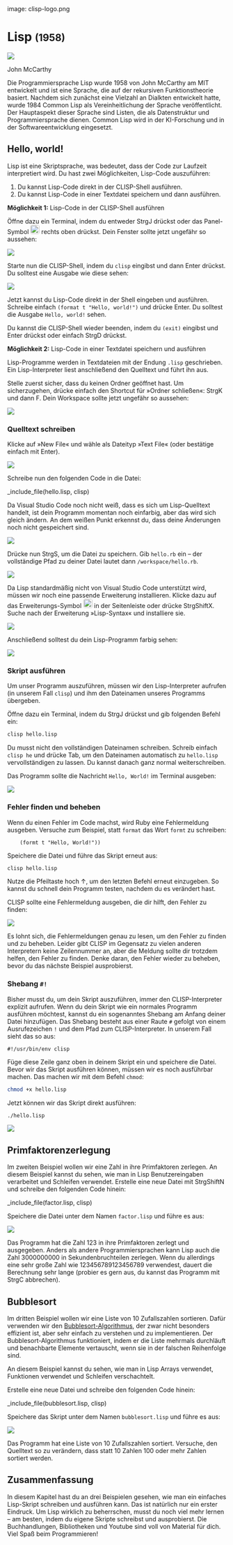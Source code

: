 <div class='meta'>
image: clisp-logo.png
</div>

# Lisp <span style='font-size: 80%;'>(1958)</span>

<div class='floatright' style='width: 12em;'>
    <img src='mccarthy.webp'>
    <p>John McCarthy</p>
</div>

<p class='abstract'>
Die Programmiersprache Lisp wurde 1958 von John McCarthy am MIT entwickelt und ist eine Sprache, die auf der rekursiven Funktionstheorie basiert.
Nachdem sich zunächst eine Vielzahl an Dialkten entwickelt hatte, wurde 1984 Common Lisp als Vereinheitlichung der Sprache veröffentlicht.
Der Hauptaspekt dieser Sprache sind Listen, die als Datenstruktur und Programmiersprache dienen. Common Lisp wird in der KI-Forschung und in der Softwareentwicklung eingesetzt.
</p>

<!-- ## Eigenschaften

- **Funktional**: Common Lisp ist eine funktionale Programmiersprache, die auf der rekursiven Funktionstheorie basiert.
- **Dynamisch**: Common Lisp ist eine dynamisch typisierte Sprache, was bedeutet, dass Variablen ihren Datentyp zur Laufzeit ändern können.
- **Objektorientierung**: Common Lisp unterstützt die objektorientierte Programmierung, die auf der Verwendung von Objekten und Klassen basiert.
- **Makros**: Common Lisp bietet Makros, die es ermöglichen, den Code zur Kompilierzeit zu transformieren.
- **Hohe Performance**: Common Lisp ist eine der schnellsten Programmiersprachen und wird häufig für rechenintensive Anwendungen eingesetzt.
- **Community**: Common Lisp hat eine aktive und engagierte Community, die eine Vielzahl von Bibliotheken und Frameworks entwickelt hat. -->

## Hello, world!

Lisp ist eine Skriptsprache, was bedeutet, dass der Code zur Laufzeit interpretiert wird. Du hast zwei Möglichkeiten, Lisp-Code auszuführen:

1. Du kannst Lisp-Code direkt in der CLISP-Shell ausführen.
2. Du kannst Lisp-Code in einer Textdatei speichern und dann ausführen.

**Möglichkeit 1:** Lisp-Code in der CLISP-Shell ausführen

Öffne dazu ein Terminal, indem du entweder <span class='key'>Strg</span><span class='key'>J</span> drückst oder das Panel-Symbol <img src='../basics/panel.webp' style='border-radius: 4px; height: 1.5em;'> rechts oben drückst. Dein Fenster sollte jetzt ungefähr so aussehen:

<img class='full' src='code-with-terminal.webp'>

Starte nun die CLISP-Shell, indem du `clisp` eingibst und dann <span class='key'>Enter</span> drückst. Du solltest eine Ausgabe wie diese sehen:

<img class='full' src='clisp.webp'>

Jetzt kannst du Lisp-Code direkt in der Shell eingeben und ausführen. Schreibe einfach `(format t "Hello, world!")` und drücke <span class='key'>Enter</span>. Du solltest die Ausgabe `Hello, world!` sehen.

Du kannst die CLISP-Shell wieder beenden, indem du `(exit)` eingibst und <span class='key'>Enter</span> drückst oder einfach <span class='key'>Strg</span><span class='key'>D</span> drückst.

**Möglichkeit 2:** Lisp-Code in einer Textdatei speichern und ausführen

Lisp-Programme werden in Textdateien mit der Endung `.lisp` geschrieben. Ein Lisp-Interpreter liest anschließend den Quelltext und führt ihn aus.

Stelle zuerst sicher, dass du keinen Ordner geöffnet hast. Um sicherzugehen, drücke einfach den Shortcut für »Ordner schließen«: <span class='key'>Strg</span><span class='key'>K</span> und dann <span class='key'>F</span>. Dein Workspace sollte jetzt ungefähr so aussehen:

<img class='full' src='fresh-start.webp'>

### Quelltext schreiben

Klicke auf »New File« und wähle als Dateityp »Text File« (oder bestätige einfach mit <span class='key'>Enter</span>).

<img class='full' src='choose-filename.webp'>

Schreibe nun den folgenden Code in die Datei:

_include_file(hello.lisp, clisp)

Da Visual Studio Code noch nicht weiß, dass es sich um Lisp-Quelltext handelt, ist dein Programm momentan noch einfarbig, aber das wird sich gleich ändern. An dem weißen Punkt erkennst du, dass deine Änderungen noch nicht gespeichert sind.

<img class='full' src='no-syntax-highlighting.webp'>

Drücke nun <span class='key'>Strg</span><span class='key'>S</span>, um die Datei zu speichern. Gib `hello.rb` ein – der vollständige Pfad zu deiner Datei lautet dann `/workspace/hello.rb`.

<img class='full' src='enter-filename.webp'>

Da Lisp standardmäßig nicht von Visual Studio Code unterstützt wird, müssen wir noch eine passende Erweiterung installieren. Klicke dazu auf das Erweiterungs-Symbol <img src='../basics/extensions.webp' style='border-radius: 4px; height: 1.5em;'> in der Seitenleiste oder drücke <span class='key'>Strg</span><span class='key'>Shift</span><span class='key'>X</span>. Suche nach der Erweiterung »Lisp-Syntax« und installiere sie.

<img class='full' src='lisp-syntax.webp'>

Anschließend solltest du dein Lisp-Programm farbig sehen:

<img class='full' src='syntax-highlighting.webp'>

### Skript ausführen

Um unser Programm auszuführen, müssen wir den Lisp-Interpreter aufrufen (in unserem Fall `clisp`) und ihm den Dateinamen unseres Programms übergeben.

Öffne dazu ein Terminal, indem du <span class='key'>Strg</span><span class='key'>J</span> drückst und gib folgenden Befehl ein:

```bash
clisp hello.lisp
```

<div class='hint'>
Du musst nicht den vollständigen Dateinamen schreiben. Schreib einfach <code>clisp he</code> und drücke <span class='key'>Tab</span>, um den Dateinamen automatisch zu <code>hello.lisp</code> vervollständigen zu lassen. Du kannst danach ganz normal weiterschreiben.
</div>

Das Programm sollte die Nachricht `Hello, World!` im Terminal ausgeben:

<img class='full' src='hello.webp'>

### Fehler finden und beheben

Wenn du einen Fehler im Code machst, wird Ruby eine Fehlermeldung ausgeben. Versuche zum Beispiel, statt `format` das Wort `formt` zu schreiben:

```clisp
    (formt t "Hello, World!"))
```

Speichere die Datei und führe das Skript erneut aus:

```bash
clisp hello.lisp
```

<div class='hint'>
Nutze die Pfeiltaste hoch <span class='key'>↑</span>, um den letzten Befehl erneut einzugeben. So kannst du schnell dein Programm testen, nachdem du es verändert hast.
</div>

CLISP sollte eine Fehlermeldung ausgeben, die dir hilft, den Fehler zu finden:

<img class='full' src='hello-error.webp'>

Es lohnt sich, die Fehlermeldungen genau zu lesen, um den Fehler zu finden und zu beheben. Leider gibt CLISP im Gegensatz zu vielen anderen Interpretern keine Zeilennummer an, aber die Meldung sollte dir trotzdem helfen, den Fehler zu finden. Denke daran, den Fehler wieder zu beheben, bevor du das nächste Beispiel ausprobierst.

### Shebang `#!`

Bisher musst du, um dein Skript auszuführen, immer den CLISP-Interpreter explizit aufrufen. Wenn du dein Skript wie ein normales Programm ausführen möchtest, kannst du ein sogenanntes Shebang am Anfang deiner Datei hinzufügen. Das Shebang besteht aus einer Raute `#` gefolgt von einem Ausrufezeichen `!` und dem Pfad zum CLISP-Interpreter. In unserem Fall sieht das so aus:

```clisp
#!/usr/bin/env clisp
```

Füge diese Zeile ganz oben in deinem Skript ein und speichere die Datei. Bevor wir das Skript ausführen können, müssen wir es noch ausführbar machen. Das machen wir mit dem Befehl `chmod`:

```bash
chmod +x hello.lisp
```
Jetzt können wir das Skript direkt ausführen:

```bash
./hello.lisp
```

<img class='full' src='shebang.webp'>

## Primfaktorenzerlegung

Im zweiten Beispiel wollen wir eine Zahl in ihre Primfaktoren zerlegen.
An diesem Beispiel kannst du sehen, wie man in Lisp Benutzereingaben verarbeitet und Schleifen verwendet.
Erstelle eine neue Datei mit <span class='key'>Strg</span><span class='key'>Shift</span><span class='key'>N</span> und schreibe den folgenden Code hinein:

_include_file(factor.lisp, clisp)

Speichere die Datei unter dem Namen `factor.lisp` und führe es aus:

<img class='full' src='try-factor.webp'>

Das Programm hat die Zahl 123 in ihre Primfaktoren zerlegt und ausgegeben. Anders als andere Programmiersprachen kann Lisp auch die Zahl 3000000000 in Sekundenbruchteilen zerlegen. Wenn du allerdings eine sehr große Zahl wie 123456789123456789 verwendest, dauert die Berechnung sehr lange (probier es gern aus, du kannst das Programm mit <span class='key'>Strg</span><span class='key'>C</span> abbrechen).

## Bubblesort

Im dritten Beispiel wollen wir eine Liste von 10 Zufallszahlen sortieren. Dafür verwenden wir den [Bubblesort-Algorithmus](https://de.wikipedia.org/wiki/Bubblesort), der zwar nicht besonders effizient ist, aber sehr einfach zu verstehen und zu implementieren. Der Bubblesort-Algorithmus funktioniert, indem er die Liste mehrmals durchläuft und benachbarte Elemente vertauscht, wenn sie in der falschen Reihenfolge sind.

An diesem Beispiel kannst du sehen, wie man in Lisp Arrays verwendet, Funktionen verwendet und Schleifen verschachtelt.

Erstelle eine neue Datei und schreibe den folgenden Code hinein:

_include_file(bubblesort.lisp, clisp)

Speichere das Skript unter dem Namen `bubblesort.lisp` und führe es aus:

<img class='full' src='bubblesort.webp'>

Das Programm hat eine Liste von 10 Zufallszahlen sortiert. Versuche, den Quelltext so zu verändern, dass statt 10 Zahlen 100 oder mehr Zahlen sortiert werden.

## Zusammenfassung

In diesem Kapitel hast du an drei Beispielen gesehen, wie man ein einfaches Lisp-Skript schreiben und ausführen kann. Das ist natürlich nur ein erster Eindruck. Um Lisp wirklich zu beherrschen, musst du noch viel mehr lernen – am besten, indem du eigene Skripte schreibst und ausprobierst. Die Buchhandlungen, Bibliotheken und Youtube sind voll von Material für dich. Viel Spaß beim Programmieren!

